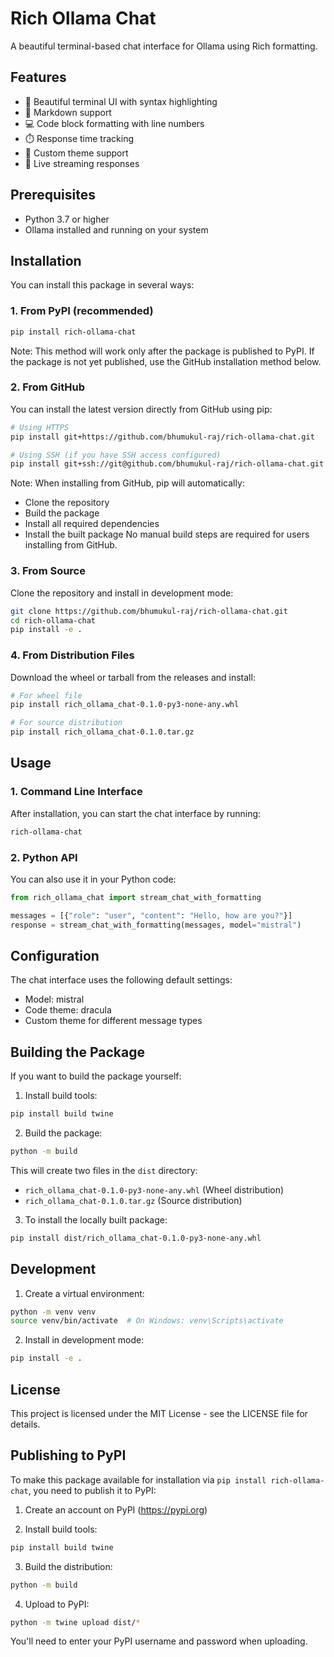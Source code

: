 # Rich Ollama Chat

A beautiful terminal-based chat interface for Ollama using Rich formatting.

## Features

- 🎨 Beautiful terminal UI with syntax highlighting
- 📝 Markdown support
- 💻 Code block formatting with line numbers
- ⏱️ Response time tracking
- 🎯 Custom theme support
- 🔄 Live streaming responses

## Prerequisites

- Python 3.7 or higher
- Ollama installed and running on your system

## Installation

You can install this package in several ways:

### 1. From PyPI (recommended)
```bash
pip install rich-ollama-chat
```

Note: This method will work only after the package is published to PyPI. If the package is not yet published, use the GitHub installation method below.

### 2. From GitHub
You can install the latest version directly from GitHub using pip:

```bash
# Using HTTPS
pip install git+https://github.com/bhumukul-raj/rich-ollama-chat.git

# Using SSH (if you have SSH access configured)
pip install git+ssh://git@github.com/bhumukul-raj/rich-ollama-chat.git
```

Note: When installing from GitHub, pip will automatically:
- Clone the repository
- Build the package
- Install all required dependencies
- Install the built package
No manual build steps are required for users installing from GitHub.

### 3. From Source
Clone the repository and install in development mode:
```bash
git clone https://github.com/bhumukul-raj/rich-ollama-chat.git
cd rich-ollama-chat
pip install -e .
```

### 4. From Distribution Files
Download the wheel or tarball from the releases and install:
```bash
# For wheel file
pip install rich_ollama_chat-0.1.0-py3-none-any.whl

# For source distribution
pip install rich_ollama_chat-0.1.0.tar.gz
```

## Usage

### 1. Command Line Interface
After installation, you can start the chat interface by running:
```bash
rich-ollama-chat
```

### 2. Python API
You can also use it in your Python code:
```python
from rich_ollama_chat import stream_chat_with_formatting

messages = [{"role": "user", "content": "Hello, how are you?"}]
response = stream_chat_with_formatting(messages, model="mistral")
```

## Configuration

The chat interface uses the following default settings:
- Model: mistral
- Code theme: dracula
- Custom theme for different message types

## Building the Package

If you want to build the package yourself:

1. Install build tools:
```bash
pip install build twine
```

2. Build the package:
```bash
python -m build
```

This will create two files in the `dist` directory:
- `rich_ollama_chat-0.1.0-py3-none-any.whl` (Wheel distribution)
- `rich_ollama_chat-0.1.0.tar.gz` (Source distribution)

3. To install the locally built package:
```bash
pip install dist/rich_ollama_chat-0.1.0-py3-none-any.whl
```

## Development

1. Create a virtual environment:
```bash
python -m venv venv
source venv/bin/activate  # On Windows: venv\Scripts\activate
```

2. Install in development mode:
```bash
pip install -e .
```

## License

This project is licensed under the MIT License - see the LICENSE file for details.

## Publishing to PyPI

To make this package available for installation via `pip install rich-ollama-chat`, you need to publish it to PyPI:

1. Create an account on PyPI (https://pypi.org)

2. Install build tools:
```bash
pip install build twine
```

3. Build the distribution:
```bash
python -m build
```

4. Upload to PyPI:
```bash
python -m twine upload dist/*
```

You'll need to enter your PyPI username and password when uploading. 